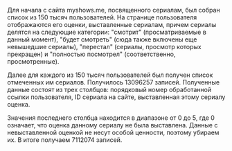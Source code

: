 Для начала с сайта myshows.me, посвященного сериалам, был собран список из 150 тысяч пользователей. На странице пользователя отображаются его оценки, выставленные сериалам, причем сериалы делятся на следующие категории: "смотрит" (просматриваемые в данный момент), "будет смотреть" (сюда также включены еще невышедшие сериалы), "перестал" (сериалы, просмотр которых прекращен) и "полностью посмотрел" (соответственно, просмотренные). 

Далее для каждого из 150 тысяч пользователей был получен список отмеченных им сериалов. Получилось 13096257 записей. Полученные данные состоят из трех столбцов: порядковый номер обработанной ссылки пользователя, ID сериала на сайте, выставленная этому сериалу оценка. 

Значения последнего столбца находится в диапазоне от 0 до 5, где 0 означает, что оценка данному сериалу не была выставлена. Данные с невыставленной оценкой не несут особой ценности, поэтому убираем их. В итоге получаем 7112074 записей.
